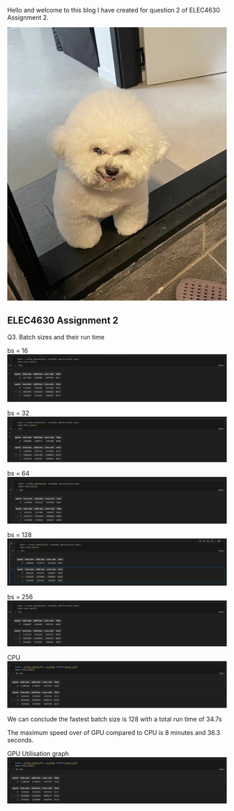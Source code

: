 Hello and welcome to this blog I have created for question 2 of ELEC4630 Assignment 2.

![Image of a funny dog](images/meanmugging.jpg)

## ELEC4630 Assignment 2
Q3. Batch sizes and their run time

bs = 16
![Batch size 16](images/bs16.PNG)

bs = 32
![Batch size 32](images/bs32.PNG)

bs = 64
![Batch size 64](images/bs64.PNG)

bs = 128
![Batch size 128](images/bs128.PNG)

bs = 256
![Batch size 256](images/bs256.PNG)

CPU
![CPU](images/cpufrozen.PNG)

We can conclude the fastest batch size is 128 with a total run time of 34.7s

The maximum speed over of GPU compared to CPU is 8 minutes and 36.3 seconds. 

GPU Utilisation graph
![GPU Utilisation](images/cpufrozen.PNG)
